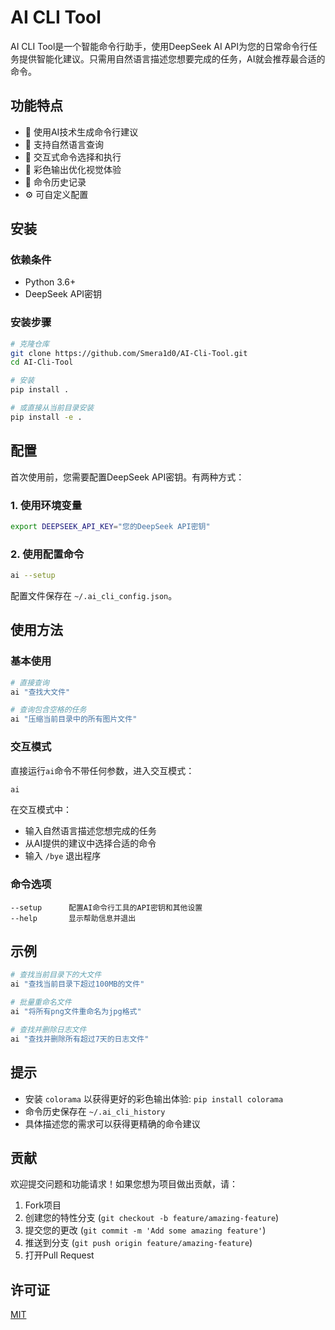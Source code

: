 # AI CLI Tool

AI CLI Tool是一个智能命令行助手，使用DeepSeek AI API为您的日常命令行任务提供智能化建议。只需用自然语言描述您想要完成的任务，AI就会推荐最合适的命令。

## 功能特点

- 🤖 使用AI技术生成命令行建议
- 💬 支持自然语言查询
- 🔄 交互式命令选择和执行
- 🎨 彩色输出优化视觉体验
- 📝 命令历史记录
- ⚙️ 可自定义配置

## 安装

### 依赖条件

- Python 3.6+
- DeepSeek API密钥

### 安装步骤

```bash
# 克隆仓库
git clone https://github.com/Smera1d0/AI-Cli-Tool.git
cd AI-Cli-Tool

# 安装
pip install .

# 或直接从当前目录安装
pip install -e .
```

## 配置

首次使用前，您需要配置DeepSeek API密钥。有两种方式：

### 1. 使用环境变量

```bash
export DEEPSEEK_API_KEY="您的DeepSeek API密钥"
```

### 2. 使用配置命令

```bash
ai --setup
```

配置文件保存在 `~/.ai_cli_config.json`。

## 使用方法

### 基本使用

```bash
# 直接查询
ai "查找大文件"

# 查询包含空格的任务
ai "压缩当前目录中的所有图片文件"
```

### 交互模式

直接运行`ai`命令不带任何参数，进入交互模式：

```bash
ai
```

在交互模式中：
- 输入自然语言描述您想完成的任务
- 从AI提供的建议中选择合适的命令
- 输入 `/bye` 退出程序

### 命令选项

```
--setup      配置AI命令行工具的API密钥和其他设置
--help       显示帮助信息并退出
```

## 示例

```bash
# 查找当前目录下的大文件
ai "查找当前目录下超过100MB的文件"

# 批量重命名文件
ai "将所有png文件重命名为jpg格式"

# 查找并删除日志文件
ai "查找并删除所有超过7天的日志文件"
```

## 提示

- 安装 `colorama` 以获得更好的彩色输出体验: `pip install colorama`
- 命令历史保存在 `~/.ai_cli_history`
- 具体描述您的需求可以获得更精确的命令建议

## 贡献

欢迎提交问题和功能请求！如果您想为项目做出贡献，请：

1. Fork项目
2. 创建您的特性分支 (`git checkout -b feature/amazing-feature`)
3. 提交您的更改 (`git commit -m 'Add some amazing feature'`)
4. 推送到分支 (`git push origin feature/amazing-feature`)
5. 打开Pull Request

## 许可证

[MIT](LICENSE)

